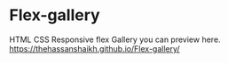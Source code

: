 # Flex-gallery
HTML CSS  Responsive flex Gallery 
you can preview here.
https://thehassanshaikh.github.io/Flex-gallery/
